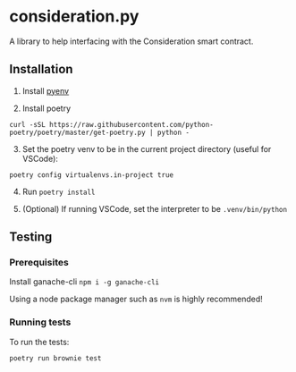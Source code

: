 # consideration.py

A library to help interfacing with the Consideration smart contract.

## Installation

1. Install [pyenv](https://github.com/pyenv/pyenv)

2. Install poetry

```
curl -sSL https://raw.githubusercontent.com/python-poetry/poetry/master/get-poetry.py | python -
```

3. Set the poetry venv to be in the current project directory (useful for VSCode):

```
poetry config virtualenvs.in-project true
```

4. Run `poetry install`

5. (Optional) If running VSCode, set the interpreter to be `.venv/bin/python`

## Testing

### Prerequisites

Install ganache-cli `npm i -g ganache-cli`

Using a node package manager such as `nvm` is highly recommended!

### Running tests

To run the tests:

```
poetry run brownie test
```
